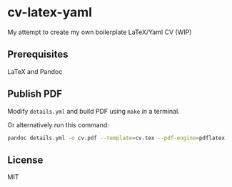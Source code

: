 # cv-latex-yaml
My attempt to create my own boilerplate LaTeX/Yaml CV (WIP)

## Prerequisites
LaTeX and Pandoc

## Publish PDF

Modify `details.yml` and build PDF using `make` in a terminal.

Or alternatively run this command:
```bash
pandoc details.yml -o cv.pdf --template=cv.tex --pdf-engine=pdflatex
```

## License
MIT
